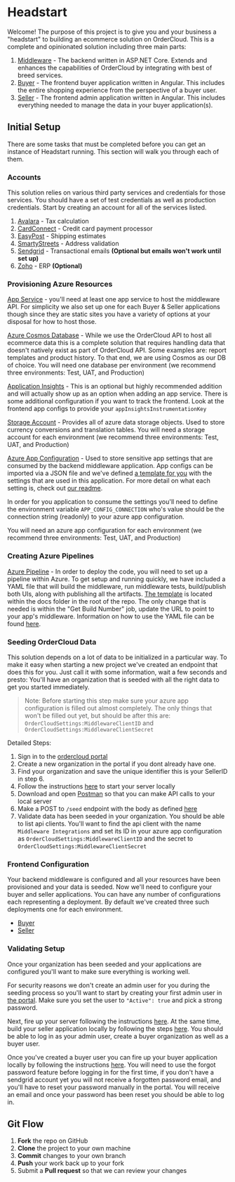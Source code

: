 # Headstart

Welcome! The purpose of this project is to give you and your business a "headstart" to building an ecommerce solution on OrderCloud. This is a complete and opinionated solution including three main parts:

1. [Middleware](./src/Middleware/README.md) - The backend written in ASP.NET Core. Extends and enhances the capabilities of OrderCloud by integrating with best of breed services.
2. [Buyer](./src/UI/Buyer/README.md) - The frontend buyer application written in Angular. This includes the entire shopping experience from the perspective of a buyer user.
3. [Seller](./src/UI/Seller/README.md) - The frontend admin application written in Angular. This includes everything needed to manage the data in your buyer application(s).

## Initial Setup

There are some tasks that must be completed before you can get an instance of Headstart running. This section will walk you through each of them.

### Accounts

This solution relies on various third party services and credentials for those services. You should have a set of test credentials as well as production credentials. Start by creating an account for all of the services listed.

1. [Avalara](https://www.avalara.com/us/en/get-started/get-started-b.html?adobe_mc_ref=https%3A%2F%2Fwww.avalara.com%2Fus%2Fen%2Findex.html) - Tax calculation
2. [CardConnect](https://cardconnect.com/signup) - Credit card payment processor
3. [EasyPost](https://www.easypost.com/signup) - Shipping estimates
4. [SmartyStreets](https://smartystreets.com/pricing) - Address validation
5. [Sendgrid](https://signup.sendgrid.com/) - Transactional emails **(Optional but emails won't work until set up)**
6. [Zoho](https://www.zoho.com/signup.html) - ERP **(Optional)**

### Provisioning Azure Resources

[App Service](https://docs.microsoft.com/en-us/azure/app-service/overview) - you'll need at least one app service to host the middleware API. For simplicity we also set up one for each Buyer & Seller applications though since they are static sites you have a variety of options at your disposal for how to host those.

[Azure Cosmos Database](https://docs.microsoft.com/en-us/azure/cosmos-db/introduction) - While we use the OrderCloud API to host all ecommerce data this is a complete solution that requires handling data that doesn't natively exist as part of OrderCloud API. Some examples are: report templates and product history. To that end, we are using Cosmos as our DB of choice. You will need one database per environment (we recommend three environments: Test, UAT, and Production)

[Application Insights](https://docs.microsoft.com/en-us/azure/azure-monitor/app/app-insights-overview) - This is an optional but highly recommended addition and will actually show up as an option when adding an app service. There is some additional configuration if you want to track the frontend. Look at the frontend app configs to provide your `appInsightsInstrumentationKey`

[Storage Account](https://docs.microsoft.com/en-us/azure/storage/common/storage-account-create?tabs=azure-portal) - Provides all of azure data storage objects. Used to store currency conversions and translation tables. You will need a storage account for each environment (we recommend three environments: Test, UAT, and Production)

[Azure App Configuration](https://docs.microsoft.com/en-us/azure/azure-app-configuration/overview) - Used to store sensitive app settings that are consumed by the backend middleware application. App configs can be imported via a JSON file and we've defined [a template for you](./src/Middleware/src/Headstart.Common/AppSettingConfigTemplate.json) with the settings that are used in this application. For more detail on what each setting is, check out [our readme](./src/Middleware/src/Headstart.Common/AppSettingsReadme.md).

In order for you application to consume the settings you'll need to define the environment variable `APP_CONFIG_CONNECTION` who's value should be the connection string (readonly) to your azure app configuration.

You will need an azure app configuration for each environment (we recommend three environments: Test, UAT, and Production)

### Creating Azure Pipelines

[Azure Pipeline](https://docs.microsoft.com/en-us/azure/devops/pipelines/get-started/what-is-azure-pipelines?view=azure-devops) - In order to deploy the code, you will need to set up a pipeline within Azure. To get setup and running quickly, we have included a YAML file that will build the middleware, run middleware tests, build/publish both UIs, along with publishing all the artifacts. [The template](./docs/Headstart-Azure-Pipeline.yml) is located within the docs folder in the root of the repo. The only change that is needed is within the "Get Build Number" job, update the URL to point to your app's middleware. Information on how to use the YAML file can be found [here](https://docs.microsoft.com/en-us/azure/devops/pipelines/customize-pipeline?view=azure-devops).

### Seeding OrderCloud Data

This solution depends on a lot of data to be initialized in a particular way. To make it easy when starting a new project we've created an endpoint that does this for you. Just call it with some information, wait a few seconds and presto: You'll have an organization that is seeded with all the right data to get you started immediately.

> Note: Before starting this step make sure your azure app configuration is filled out almost completely. The only things that won't be filled out yet, but should be after this are: `OrderCloudSettings:MiddlewareClientID` and `OrderCloudSettings:MiddlewareClientSecret`

Detailed Steps:

1. Sign in to the [ordercloud portal](https://portal.ordercloud.io/)
2. Create a new organization in the portal if you dont already have one.
3. Find your organization and save the unique identifier this is your SellerID in step 6.
4. Follow the instructions [here](./src/Middleware/README.md) to start your server locally
5. Download and open [Postman](https://www.postman.com/downloads/) so that you can make API calls to your local server
6. Make a POST to `/seed` endpoint with the body as defined [here](./src/Middleware/src/Headstart.Common/Models/Misc/EnvironmentSeed.cs)
7. Validate data has been seeded in your organization. You should be able to list api clients. You'll want to find the api client with the name `Middleware Integrations` and set its ID in your azure app configuration as `OrderCloudSettings:MiddlewareClientID` and the secret to `OrderCloudSettings:MiddlewareClientSecret`

### Frontend Configuration

Your backend middleware is configured and all your resources have been provisioned and your data is seeded. Now we'll need to configure your buyer and seller applications. You can have any number of configurations each representing a deployment. By default we've created three such deployments one for each environment.

- [Buyer](./src/UI/Buyer/src/assets/appConfigs)
- [Seller](./src/UI/Seller/src/assets/appCOnfigs)

### Validating Setup

<!-- TODO: make this better, can probably do some simple product visibility stuff -->

Once your organization has been seeded and your applications are configured you'll want to make sure everything is working well.

For security reasons we don't create an admin user for you during the seeding process so you'll want to start by creating your first admin user in [the portal](https://portal.ordercloud.io/). Make sure you set the user to `"Active": true` and pick a strong password.

Next, fire up your server following the instructions [here](./src/Middleware/README.md). At the same time, build your seller application locally by following the steps [here](./src/UI/Seller/README.md). You should be able to log in as your admin user, create a buyer organization as well as a buyer user.

Once you've created a buyer user you can fire up your buyer application locally by following the instructions [here](./src/Buyer/README.md). You will need to use the forgot password feature before logging in for the first time, if you don't have a sendgrid account yet you will not receive a forgotten password email, and you'll have to reset your password manually in the portal. You will receive an email and once your password has been reset you should be able to log in.

## Git Flow

1.  **Fork** the repo on GitHub
2.  **Clone** the project to your own machine
3.  **Commit** changes to your own branch
4.  **Push** your work back up to your fork
5.  Submit a **Pull request** so that we can review your changes
